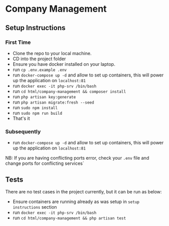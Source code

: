 # Company Management

## Setup Instructions

### First Time

- Clone the repo to your local machine.
- CD into the project folder
- Ensure you have docker installed on your laptop.
- run `cp .env.example .env`
- run `docker-compose up -d` and allow to set up containers, this will power up the application on `localhost:81`
- run `docker exec -it php-srv /bin/bash`
- run `cd html/company-management && composer install`
- run `php artisan key:generate`
- run `php artisan migrate:fresh --seed`
- run `sudo npm install`
- run `sudo npm run build`
- That's it

### Subsequently
- run `docker-compose up -d` and allow to set up containers, this will power up the application on `localhost:81`

NB: If you are having conflicting ports error, check your `.env` file and change ports for conflicting services`

## Tests

There are no test cases in the project currently, but it can be run as below:

- Ensure containers are running already as was setup in `setup instructions` section
- run `docker exec -it php-srv /bin/bash`
- run `cd html/company-management && php artisan test`